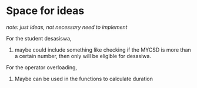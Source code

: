 # Space for ideas
*note: just ideas, not necessary need to implement*

For the student desasiswa, 
1. maybe could include something like checking if the MYCSD is more than a certain number, then only will be eligible for desasiwa. 

For the operator overloading,
1. Maybe can be used in the functions to calculate duration
